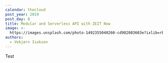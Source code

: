 ```yaml
---
calendar: thecloud
post_year: 2019
post_day: 8
title: Modular and Serverless API with ZEIT Now
image: >-
  https://images.unsplash.com/photo-1492355040260-cd982083603e?ixlib=rb-1.2.1&ixid=eyJhcHBfaWQiOjEyMDd9&auto=format&fit=crop&w=3450&q=80
authors:
  - Vebjørn Isaksen
---
```

Test

